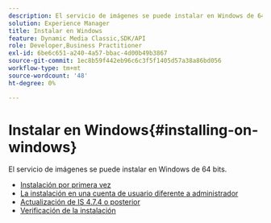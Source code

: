 ```yaml
---
description: El servicio de imágenes se puede instalar en Windows de 64 bits.
solution: Experience Manager
title: Instalar en Windows
feature: Dynamic Media Classic,SDK/API
role: Developer,Business Practitioner
exl-id: 6be6c651-a240-4a57-bbac-4d00b49b3867
source-git-commit: 1ec8b59f442eb96c6c3f5f1405d57a38a86bd056
workflow-type: tm+mt
source-wordcount: '48'
ht-degree: 0%

---
```


# Instalar en Windows{#installing-on-windows}

El servicio de imágenes se puede instalar en Windows de 64 bits.

* [Instalación por primera vez](t-first-time-installation-win.md)
* [La instalación en una cuenta de usuario diferente a   administrador](t-diff-account-win.md)
* [Actualización de IS 4.7.4 o posterior](t-update-win.md)
* [Verificación de la instalación](t-verify-win.md)
